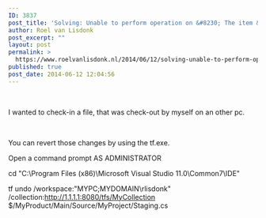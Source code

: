 ```yaml
---
ID: 3837
post_title: 'Solving: Unable to perform operation on &#8230; The item &#8230; is locked in workspace &#8230; in Visual Studio 2012'
author: Roel van Lisdonk
post_excerpt: ""
layout: post
permalink: >
  https://www.roelvanlisdonk.nl/2014/06/12/solving-unable-to-perform-operation-on-the-item-is-locked-in-workspace-in-visual-studio-2012/
published: true
post_date: 2014-06-12 12:04:56
---
```

<p>&#160;</p>  <p>I wanted to check-in a file, that was check-out by myself on an other pc.</p>  <p>&#160;</p>  <p>You can revert those changes by using the tf.exe.</p>  <p>Open a command prompt AS ADMINISTRATOR</p>  <p>cd &quot;C:\Program Files (x86)\Microsoft Visual Studio 11.0\Common7\IDE&quot;</p>  <p align="left">tf undo /workspace:&quot;MYPC;MYDOMAIN\rlisdonk&quot; /collection:<a href="http://1.1.1.1:8080/tfs/MyCollection">http://1.1.1.1:8080/tfs/MyCollection</a> $/MyProduct/Main/Source/MyProject/Staging.cs</p>
